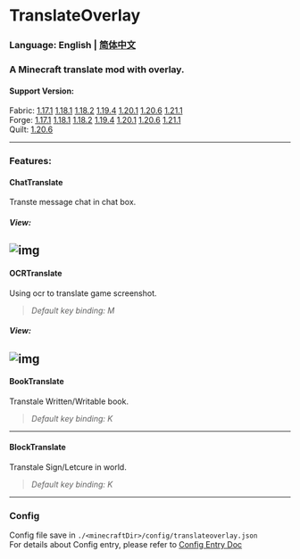 # TranslateOverlay
### Language: English | [简体中文]()
### A Minecraft translate mod with overlay.

#### Support Version:   
Fabric: [1.17.1]() [1.18.1]() [1.18.2]() [1.19.4]() [1.20.1]() [1.20.6]() [1.21.1]()   
Forge: [1.17.1]() [1.18.1]() [1.18.2]() [1.19.4]() [1.20.1]() [1.20.6]() [1.21.1]()   
Quilt: [1.20.6]()   

---

### Features:
#### ChatTranslate
Transte message chat in chat box.   

##### *View:*
![img](https://plumeis.github.io/img/tov1.png)
---
#### OCRTranslate
Using ocr to translate game screenshot.   
> *Default key binding: M*   

##### *View:*
![img](https://plumeis.github.io/img/tov2.png)
----
#### BookTranslate
Transtale Written/Writable book.   
> *Default key binding: K*   
----
#### BlockTranslate
Transtale Sign/Letcure in world.   
> *Default key binding: K*   
----

### Config
Config file save in `./<minecraftDir>/config/translateoverlay.json`   
For details about Config entry, please refer to [Config Entry Doc]()

